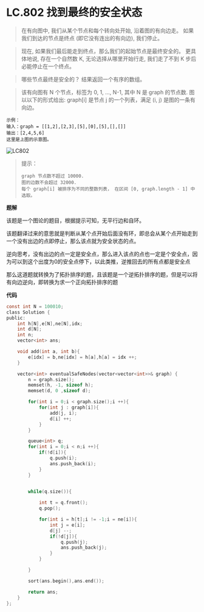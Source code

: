 # LC.802 找到最终的安全状态

>在有向图中, 我们从某个节点和每个转向处开始, 沿着图的有向边走。 如果我们到达的节点是终点 (即它没有连出的有向边), 我们停止。

>现在, 如果我们最后能走到终点，那么我们的起始节点是最终安全的。 更具体地说, 存在一个自然数 K,  无论选择从哪里开始行走, 我们走了不到 K 步后必能停止在一个终点。

>哪些节点最终是安全的？ 结果返回一个有序的数组。

>该有向图有 N 个节点，标签为 0, 1, ..., N-1, 其中 N 是 graph 的节点数.  图以以下的形式给出: graph[i] 是节点 j 的一个列表，满足 (i, j) 是图的一条有向边。

```
示例：
输入：graph = [[1,2],[2,3],[5],[0],[5],[],[]]
输出：[2,4,5,6]
这里是上图的示意图。

```

![LC802](D:\个人资料\Notes\题解\images\LC802.png)

> 提示：
>
>     graph 节点数不超过 10000.
>     图的边数不会超过 32000.
>     每个 graph[i] 被排序为不同的整数列表， 在区间 [0, graph.length - 1] 中选取。
>



**题解**

该题是一个图论的题目，根据提示可知，无平行边和自环。

该题翻译过来的意思就是判断从某个点开始后面没有环，即总会从某个点开始走到一个没有出边的点即停止，那么该点就为安全状态的点。

逆向思考，没有出边的点一定是安全点，那么进入该点的点也一定是个安全点，因为可以到这个出度为0的安全点停下，以此类推，逆推回去的所有点都是安全点

那么这道题就转换为了拓扑排序的题，且该题是一个逆拓扑排序的题，但是可以将有向边逆向，即转换为求一个正向拓扑排序的题



**代码**

```c
const int N = 100010;
class Solution {
public:
    int h[N],e[N],ne[N],idx;
    int d[N];
    int n;
    vector<int> ans;

    void add(int a, int b){
        e[idx] = b,ne[idx] = h[a],h[a] = idx ++;
    }

    vector<int> eventualSafeNodes(vector<vector<int>>& graph) {
        n = graph.size();
        memset(h, -1, sizeof h);
        memset(d, 0 ,sizeof d);

        for(int i = 0;i < graph.size();i ++){
            for(int j : graph[i]){
                add(j, i);
                d[i] ++;
            }
        }

        queue<int> q;
        for(int i = 0;i < n;i ++){
            if(!d[i]){
                q.push(i);
                ans.push_back(i);
            }
        }
            

        while(q.size()){

            int t = q.front();
            q.pop();

            for(int i = h[t];i != -1;i = ne[i]){
                int j = e[i];
                d[j] --;
                if(!d[j]){
                    q.push(j);
                    ans.push_back(j);
                }
            }

        }

        sort(ans.begin(),ans.end());

        return ans;
    }
};
```